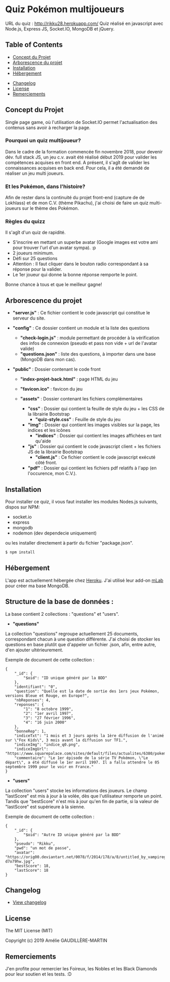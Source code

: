 # Quiz Pokémon multijoueurs

URL du quiz : http://rikku28.herokuapp.com/
Quiz réalisé en javascript avec Node.js, Express JS, Socket.IO, MongoDB et jQuery.

## Table of Contents

<!-- MarkdownTOC autolink=true bracket=round depth=2 -->
- [Concept du Projet](#Concept-du-Projet)
- [Arborescence du projet](#Arborescence-du-projet)
- [Installation](#installation)
- [Hébergement](#Hébergement)
<!-- - [Options](#options)
  - [Game_New-test options](#Game_New-test-options)
  - [http-proxy events](#http-proxy-events)
  - [http-proxy options](#http-proxy-options)
- [WebSocket](#websocket)
  - [External WebSocket upgrade](#external-websocket-upgrade) -->
- [Changelog](#changelog)
- [License](#license)
- [Remerciements](#Remerciements)

<!-- /MarkdownTOC -->

## Concept du Projet

Single page game, où l'utilisation de Socket.IO permet l'actualisation des contenus sans avoir à recharger la page.

### Pourquoi un quiz multijoueur?

Dans le cadre de la formation commencée fin novembre 2018, pour devenir dév. full stack JS, un jeu c.v. avait été réalisé début 2019 pour valider les compétences acquises en front end.
A présent, il s'agît de valider les connaissances acquises en back end. Pour cela, il a été demandé de réaliser un jeu multi joueurs.

### Et les Pokémon, dans l'histoire?
Afin de rester dans la continuité du projet front-end (capture de de Lokhlass) et de mon C.V. (thème Pikachu), j'ai choisi de faire un quiz multi-joueurs sur le thème des Pokémon.

### Règles du quizz
Il s'agît d'un quiz de rapidité.
- S'inscrire en mettant un superbe avatar (Google images est votre ami pour trouver l'url d'un avatar sympa). :p
- 2 joueurs minimum.
- Défi sur 25 questions
- Attention : Il faut cliquer dans le bouton radio correspondant à sa réponse pour la valider.
- Le 1er joueur qui donne la bonne réponse remporte le point.

Bonne chance à tous et que le meilleur gagne!

## Arborescence du projet

- **"server.js"** : Ce fichier contient le code javascript qui constitue le serveur du site.

- **"config"** : Ce dossier contient un module et la liste des questions
    - **"check-login.js"** : module permettant de procéder à la vérification des infos de connexion (pseudo et pass non vide + url de l'avatar valide)
    - **"questions.json"** : liste des questions, à importer dans une base (MongoDB dans mon cas).

- **"public"** : Dossier contenant le code front
    - **"index-projet-back.html"** : page HTML du jeu

    - **"favicon.ico"** : favicon du jeu
    
    - **"assets"** : Dossier contenant les fichiers complémentaires
        - **"css"** : Dossier qui contient la feuille de style du jeu + les CSS de la librairie Bootstrap
            - **"quiz-style.css"** : Feuille de style du jeu
        - **"img"** : Dossier qui contient les images visibles sur la page, les indices et les icônes
            - **"indices"** : Dossier qui contient les images affichées en tant qu'aide
        - **"js"** : Dossier qui contient le code javascript client + les fichiers JS de la librairie Bootstrap
            - **"client.js"** : Ce fichier contient le code javascript exécuté côté front.
        - **"pdf"** : Dossier qui contient les fichiers pdf relatifs à l'app (en l'occurence, mon C.V.).

## Installation

Pour installer ce quiz, il vous faut installer les modules Nodes.js suivants, dispos sur NPM:
- socket.io
- express
- mongodb
- nodemon (dev dependecie uniquement)

ou les installer directement à partir du fichier "package.json".

```javascript
$ npm install
```

## Hébergement

L'app est actuellement hébergée chez [Heroku](https://www.heroku.com/). J'ai utilisé leur add-on [mLab](https://www.mlab.com/) pour créer ma base MongoDB.

## Structure de la base de données : 
La base contient 2 collections : "questions" et "users".

- **"questions"**

La collection "questions" regroupe actuellement 25 documents, correspondant chacun à une question différente. J'ai choisi de stocker les questions en base plutôt que d'appeler un fichier .json, afin, entre autre, d'en ajouter ultérieurement.

Exemple de document de cette collection : 

```
{
    "_id": {
        "$oid": "ID unique généré par la BDD"
    },
    "identifiant": "0",
    "question": "Quelle est la date de sortie des 1ers jeux Pokémon, versions Bleue et Rouge, en Europe?",
    "nbReponses": 4,
    "reponses": {
        "1": "8 octobre 1999",
        "2": "1er avril 1997",
        "3": "27 février 1996",
        "4": "16 juin 2000"
    },
    "bonneRep": 1,
    "indiceTxt": "1 mois et 3 jours après la 1ère diffusion de l'animé sur \"Fox Kids\", 3 mois avant la diffusion sur TF1.",
    "indiceImg": "indice_q0.png",
    "indiceImgUrl": "https://www.squarepalace.com/sites/default/files/actualites/6380/pokemonrb01.png",
    "commentaire": "Le 1er épisode de la série TV Pokémon, \"Le départ\", a été diffusé le 1er avril 1997. Il a fallu attendre le 05 septembre 1999 pour le voir en France."
}
```

- **"users"**

La collection "users" stocke les informations des joueurs. Le champ "lastScore" est mis à jour à la volée, dès que l'utilisateur remporte un point. Tandis que "bestScore" n'est mis à jour qu'en fin de partie, si la valeur de "lastScore" est supérieure à la sienne.

Exemple de document de cette collection : 
```
{
    "_id": {
        "$oid": "Autre ID unique généré par la BDD"
    },
    "pseudo": "Rikku",
    "pwd": "un mot de passe",
    "avatar": "https://orig00.deviantart.net/0078/f/2014/178/a/8/untitled_by_vampiregodesnyx-d7o79hw.jpg",
    "bestScore": 18,
    "lastScore": 18
}
```

<!-- - **contexte**:
- **options**: -->

<!-- ## Projet

Proxy `/api` requests to `http://localhost:3333/`

```javascript
var express = require('express')
var proxy = require('Game_New-test')

var app = express()

app.use('/api', proxy({ target: 'http://localhost/', changeOrigin: true }))
app.listen(3000)

// http://localhost:3000/ -> http:// *l'IP en question* :3333/
``` -->
<!-- 

## Example

N°1

```javascript
exemple code
```


## WebSocket

```javascript
// verbose api
proxy('/', { target: 'http://echo.websocket.org', ws: true })

// shorthand
proxy('http://echo.websocket.org', { ws: true })

// shorter shorthand
proxy('ws://echo.websocket.org')
```

### External WebSocket upgrade

In the previous WebSocket examples, Game_New-test relies on a initial http request in order to listen to the http `upgrade` event. If you need to proxy WebSockets without the initial http request, you can subscribe to the server's http `upgrade` event manually.

```javascript
var wsProxy = proxy('ws://echo.websocket.org', { changeOrigin: true })

var app = express()
app.use(wsProxy)

var server = app.listen(3000)
server.on('upgrade', wsProxy.upgrade) // <-- subscribe to http 'upgrade'
```

## Tests

Run the test suite:

```bash
# install dependencies
$ npm install

# linting
$ npm run lint

# unit tests
$ npm test

# code coverage
$ npm run cover
```

:bulb: **Tip:**  -->

## Changelog

- [View changelog](https://github.com/rikku28/Game_New-test/master/CHANGELOG.md)

## License

The MIT License (MIT)

Copyright (c) 2019 Amélie GAUDILLÈRE-MARTIN

## Remerciements

J'en profite pour remercier les Foireux, les Nobles et les Black Diamonds pour leur soutien et les tests. :D

